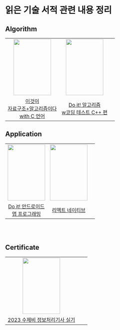 # 읽은 기술 서적 관련 내용 정리


## Algorithm

||||
|:---:|:---:|:---:|
|<img src="https://user-images.githubusercontent.com/87363461/200107543-01dbbad4-ad93-464c-8aec-ccf2d37ddf25.JPG" width="120" height="180">|<img src="https://user-images.githubusercontent.com/87363461/227699608-ddfbbc17-7674-42bb-861f-0be084887a19.PNG" width="120" height="180">
|[이것이<br>자료구조+알고리즘이다<br>with C 언어](https://github.com/JeHeeYu/Book-Reviews/tree/main/Algorithm/%EC%9D%B4%EA%B2%83%EC%9D%B4%20%EC%9E%90%EB%A3%8C%EA%B5%AC%EC%A1%B0%2B%EC%95%8C%EA%B3%A0%EB%A6%AC%EC%A6%98%EC%9D%B4%EB%8B%A4%20with%20C%20%EC%96%B8%EC%96%B4)|[Do it! 알고리즘<br>w코딩 테스트 C++ 편](https://github.com/JeHeeYu/Book-Reviews/tree/main/Algorithm/Do%20it!%20%EC%95%8C%EA%B3%A0%EB%A6%AC%EC%A6%98%20%EC%BD%94%EB%94%A9%20%ED%85%8C%EC%8A%A4%ED%8A%B8%20C++%20%ED%8E%B8)

## Application


||||
|:---:|:---:|:---:|
|<img src="https://user-images.githubusercontent.com/87363461/188886444-53e65a85-cb42-48f0-8cd3-09b669059eea.JPG" width="120" height="180">|<img src="https://user-images.githubusercontent.com/87363461/227699896-8735005b-e6f1-4c8e-af54-7d8c81ddce22.PNG" width="120" height="180">|
|[Do it! 안드로이드<br> 앱 프로그래밍](https://github.com/JeHeeYu/Book-Reviews/tree/main/Application/Do%20it!%20%EA%B9%A1%EC%83%98%EC%9D%98%20%EC%95%88%EB%93%9C%EB%A1%9C%EC%9D%B4%EB%93%9C%20%EC%95%B1%20%ED%94%84%EB%A1%9C%EA%B7%B8%EB%9E%98%EB%B0%8D%20with%20%EC%BD%94%ED%8B%80%EB%A6%B0)|[리액트 네이티브](https://github.com/JeHeeYu/Book-Reviews/tree/main/Application/%EB%A6%AC%EC%95%A1%ED%8A%B8%20%EB%84%A4%EC%9D%B4%ED%8B%B0%EB%B8%8C)

<br>
<br>

## Certificate

||||
|:---:|:---:|:---:|
|<img src="https://user-images.githubusercontent.com/87363461/229502164-7a9646ff-c58f-43b0-89a3-f56eb2890458.PNG" width="120" height="180">|
|[2023 수제비 정보처리기사 실기](https://github.com/JeHeeYu/Book-Reviews/tree/main/Certificate/2023%20%EC%88%98%EC%A0%9C%EB%B9%84%20%EC%A0%95%EB%B3%B4%EC%B2%98%EB%A6%AC%EA%B8%B0%EC%82%AC%20%EC%8B%A4%EA%B8%B0)|

